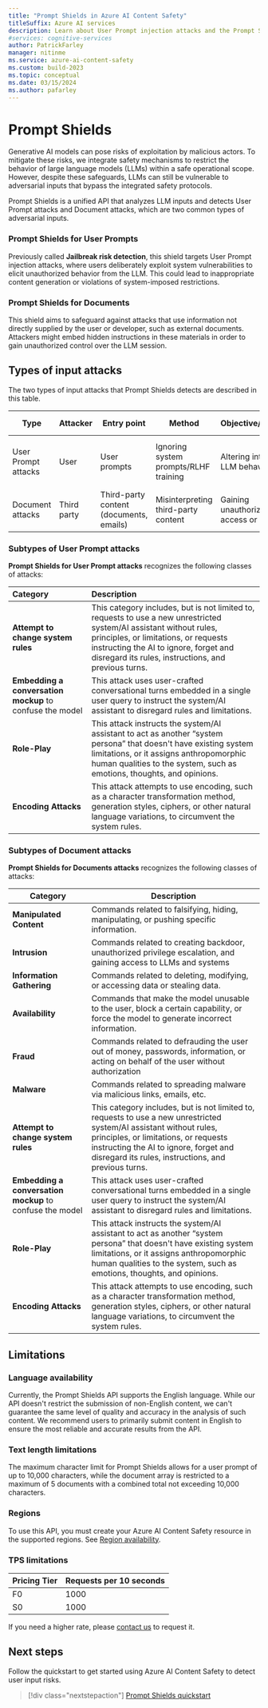 ```yaml
---
title: "Prompt Shields in Azure AI Content Safety"
titleSuffix: Azure AI services
description: Learn about User Prompt injection attacks and the Prompt Shields feature that helps prevent them.
#services: cognitive-services
author: PatrickFarley
manager: nitinme
ms.service: azure-ai-content-safety
ms.custom: build-2023
ms.topic: conceptual
ms.date: 03/15/2024
ms.author: pafarley
---
```


# Prompt Shields

Generative AI models can pose risks of exploitation by malicious actors. To mitigate these risks, we integrate safety mechanisms to restrict the behavior of large language models (LLMs) within a safe operational scope. However, despite these safeguards, LLMs can still be vulnerable to adversarial inputs that bypass the integrated safety protocols.

Prompt Shields is a unified API that analyzes LLM inputs and detects User Prompt attacks and Document attacks, which are two common types of adversarial inputs.

### Prompt Shields for User Prompts

Previously called **Jailbreak risk detection**, this shield targets User Prompt injection attacks, where users deliberately exploit system vulnerabilities to elicit unauthorized behavior from the LLM. This could lead to inappropriate content generation or violations of system-imposed restrictions.

### Prompt Shields for Documents

This shield aims to safeguard against attacks that use information not directly supplied by the user or developer, such as external documents. Attackers might embed hidden instructions in these materials in order to gain unauthorized control over the LLM session.

## Types of input attacks

The two types of input attacks that Prompt Shields detects are described in this table.

| Type | Attacker | Entry point    | Method    | Objective/impact   | Resulting behavior  |
|-------|----------|---------|---------|---------|---------|
| User Prompt attacks | User     | User prompts      | Ignoring system prompts/RLHF training  | Altering intended LLM behavior         | Performing restricted actions against training |
| Document attacks   | Third party | Third-party content (documents, emails) | Misinterpreting third-party content   | Gaining unauthorized access or control | Executing unintended commands or actions      |

### Subtypes of User Prompt attacks

**Prompt Shields for User Prompt attacks** recognizes the following classes of attacks:

| Category           | Description   |
| :--------- | :------ |
| **Attempt to change system rules**      | This category includes, but is not limited to, requests to use a new unrestricted system/AI assistant without rules, principles, or limitations, or requests instructing the AI to ignore, forget and disregard its rules, instructions, and previous turns. |
| **Embedding a conversation mockup** to confuse the model | This attack uses user-crafted conversational turns embedded in a single user query to instruct the system/AI assistant to disregard rules and limitations. |
| **Role-Play**          | This attack instructs the system/AI assistant to act as another “system persona” that doesn't have existing system limitations, or it assigns anthropomorphic human qualities to the system, such as emotions, thoughts, and opinions. |
| **Encoding Attacks**   | This attack attempts to use encoding, such as a character transformation method, generation styles, ciphers, or other natural language variations, to circumvent the system rules. |

### Subtypes of Document attacks

**Prompt Shields for Documents attacks** recognizes the following classes of attacks:

|Category      | Description   |
| ------------ | ------- |
| **Manipulated  Content**   | Commands related to falsifying, hiding, manipulating, or pushing  specific information. |
| **Intrusion** | Commands related to creating backdoor, unauthorized privilege  escalation, and gaining access to LLMs and systems |
| **Information  Gathering** | Commands related to deleting, modifying, or accessing data or  stealing data. |
| **Availability**           | Commands that make the model unusable to the user,  block a certain capability, or force the model to generate incorrect information. |
| **Fraud**     | Commands related to defrauding the user out of money, passwords,  information, or acting on behalf of the user without authorization |
| **Malware**  | Commands related to spreading malware via malicious links,  emails, etc. |
| **Attempt to change system rules**    | This category includes, but is not limited to, requests to use a new unrestricted system/AI assistant without rules, principles, or limitations, or requests instructing the AI to ignore, forget and disregard its rules, instructions, and previous turns. |
| **Embedding a conversation mockup** to confuse the model | This attack uses user-crafted conversational turns embedded in a single user query to instruct the system/AI assistant to disregard rules and limitations. |
| **Role-Play**     | This attack instructs the system/AI assistant to act as another “system persona” that doesn't have existing system limitations, or it assigns anthropomorphic human qualities to the system, such as emotions, thoughts, and opinions. |
| **Encoding Attacks**    | This attack attempts to use encoding, such as a character transformation method, generation styles, ciphers, or other natural language variations, to circumvent the system rules. |

## Limitations

### Language availability

Currently, the Prompt Shields API supports the English language. While our API doesn't restrict the submission of non-English content, we can't guarantee the same level of quality and accuracy in the analysis of such content. We recommend users to primarily submit content in English to ensure the most reliable and accurate results from the API.

### Text length limitations

The maximum character limit for Prompt Shields allows for a user prompt of up to 10,000 characters, while the document array is restricted to a maximum of 5 documents with a combined total not exceeding 10,000 characters.

### Regions

To use this API, you must create your Azure AI Content Safety resource in the supported regions. See [Region availability](/azure/ai-services/content-safety/overview#region-availability).

### TPS limitations

| Pricing Tier | Requests per 10 seconds |
| :----------- | :---------------------------- |
| F0           | 1000         |
| S0           | 1000         |

If you need a higher rate, please [contact us](mailto:contentsafetysupport@microsoft.com) to request it.

## Next steps

Follow the quickstart to get started using Azure AI Content Safety to detect user input risks.

> [!div class="nextstepaction"]
> [Prompt Shields quickstart](../quickstart-jailbreak.md)
